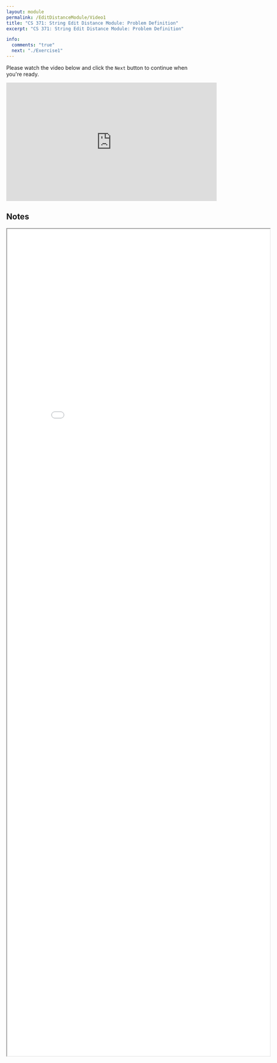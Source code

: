 ```yaml
---
layout: module
permalink: /EditDistanceModule/Video1
title: "CS 371: String Edit Distance Module: Problem Definition"
excerpt: "CS 371: String Edit Distance Module: Problem Definition"

info:
  comments: "true"
  next: "./Exercise1"
---
```


<p>
Please watch the video below and click the <code>Next</code> button to continue when you're ready.
</p>

<iframe width="560" height="315" src="https://www.youtube.com/embed/fIiIXQXIzM8" frameborder="0" allow="accelerometer; autoplay; clipboard-write; encrypted-media; gyroscope; picture-in-picture" allowfullscreen></iframe>


<h2>Notes</h2>

<iframe src = "../images/Recursion/StringEditRecursive.html" width="700" height="2200">